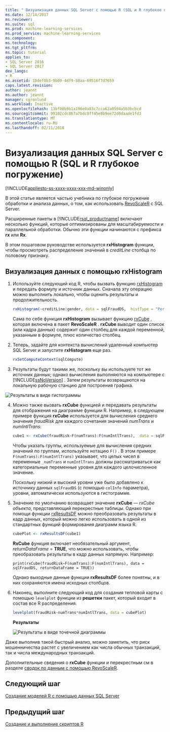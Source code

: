 ```yaml
---
title: " Визуализация данных SQL Server с помощью R (SQL и R глубокое погружение) | Документы Microsoft"
ms.date: 12/14/2017
ms.reviewer: 
ms.suite: sql
ms.prod: machine-learning-services
ms.prod_service: machine-learning-services
ms.component: 
ms.technology: 
ms.tgt_pltfrm: 
ms.topic: tutorial
applies_to:
- SQL Server 2016
- SQL Server 2017
dev_langs:
- R
ms.assetid: 10def0b3-9b09-4df9-b8aa-69516f7d7659
caps.latest.revision: 
author: jeannt
ms.author: jeannt
manager: cgronlund
ms.workload: Inactive
ms.openlocfilehash: 13bf00b9b1a196e0a83c7cca62a0504a5b3bcbcd
ms.sourcegitcommit: 99102cdc867a7bdc0ff45e8b9ee72d0daade1fd3
ms.translationtype: MT
ms.contentlocale: ru-RU
ms.lasthandoff: 02/11/2018
---
```

#  <a name="visualize-sql-server-data-using-r-sql-and-r-deep-dive"></a>Визуализация данных SQL Server с помощью R (SQL и R глубокое погружение)
[!INCLUDE[appliesto-ss-xxxx-xxxx-xxx-md-winonly](../../includes/appliesto-ss-xxxx-xxxx-xxx-md-winonly.md)]

В этой статье является частью учебника по глубокое погружение обработки и анализа данных, о том, как использовать [RevoScaleR](https://docs.microsoft.com/machine-learning-server/r-reference/revoscaler/revoscaler) с SQL Server.

Расширенные пакеты в [!INCLUDE[rsql_productname](../../includes/rsql-productname-md.md)] включают несколько функций, которые оптимизированы для масштабируемости и параллельной обработки. Обычно эти функции начинаются с префикса **rx** или **Rx**.

В этом пошаговом руководстве используется **rxHistogram** функции, чтобы просмотреть распределение значений в _creditLine_ столбца по половому признаку.

## <a name="visualize-data-using-rxhistogram"></a>Визуализация данных с помощью rxHistogram

1. Используйте следующий код R, чтобы вызвать функцию [rxHistogram](https://docs.microsoft.com/machine-learning-server/r-reference/revoscaler/rxhistogram) и передать формулу и источник данных. Сначала эту операцию можно выполнить локально, чтобы оценить результаты и продолжительность.
  
    ```R
    rxHistogram(~creditLine|gender, data = sqlFraudDS,  histType = "Percent")
    ```
 
    Сама по себе функция **rxHistogram** вызывает функцию [rxCube](https://docs.microsoft.com/machine-learning-server/r-reference/revoscaler/rxcube) , которая включена в пакет **RevoScaleR** . **rxCube** выводит один список (или кадра данных) содержит один столбец для каждой переменной, указанным в формуле, плюс количество столбец.
    
2. Теперь, задайте для контекста вычислений удаленный компьютер SQL Server и запустите **rxHistogram** еще раз.
  
    ```R
    rxSetComputeContext(sqlCompute)
    ```
 
3. Результаты будут такими же, поскольку вы используете тот же источник данных; однако вычисления выполняются на компьютере с [!INCLUDE[ssNoVersion](../../includes/ssnoversion-md.md)] .  Затем результаты возвращаются на локальную рабочую станцию для построения графика.
   
![Результаты в виде гистограммы](media/rsql-sue-histogramresults.jpg "Результаты в виде гистограммы")

4. Можно также вызвать **rxCube** функцией и передавать результаты для отображения на диаграмме функции R.  Например, в следующем примере функция **rxCube** используется для вычисления среднего значения *fraudRisk* для каждого сочетания значений *numTrans* и *numIntlTrans*:
  
    ```R
    cube1 <- rxCube(fraudRisk~F(numTrans):F(numIntlTrans),  data = sqlFraudDS)
    ```
  
    Чтобы указать группы, используемые для вычисления средних значений по группам, используйте нотацию `F()` . В этом примере `F(numTrans):F(numIntlTrans)` указывает, что целых чисел в переменные `_numTrans` и `numIntlTrans` должны рассматриваться как категориальные переменные уровня для каждого целочисленное значение.
  
    Поскольку низкий и высокий уровни уже было добавлено к источнику данных `sqlFraudDS` (с помощью `colInfo` параметра), уровни, автоматически используются в гистограмме.
  
5. Значение по умолчанию возвращает значение **rxCube** — *rxCube объекта*, представляющий перекрестные таблицы. Однако при помощи функции [rxResultsDF](https://docs.microsoft.com/machine-learning-server/r-reference/revoscaler/rxresultsdf) можно преобразовать результаты в кадр данных, который можно легко использовать в одной из стандартных функций формирования диаграмм языка R.
  
    ```R
    cubePlot <- rxResultsDF(cube1)
    ```
  
    **RxCube** функция включает необязательный аргумент, *returnDataFrame* = **TRUE**, что можно использовать, чтобы преобразовать результаты в кадр данных напрямую. Например:
    
    `print(rxCube(fraudRisk~F(numTrans):F(numIntlTrans), data = sqlFraudDS, returnDataFrame = TRUE))`
       
    Однако выходные данные функции **rxResultsDF** более понятны, и в них сохраняются имена исходных столбцов.
  
6. Наконец, выполните следующий код для создания тепловой карты с помощью `levelplot` функции из **решетки** пакет, который входит в состав все R распределения.
  
    ```R
    levelplot(fraudRisk~numTrans*numIntlTrans, data = cubePlot)
    ```
  
    **Результаты**
  
    ![Результаты в виде точечной диаграммы](media/rsql-sue-scatterplotresults.jpg "Результаты в виде точечной диаграммы")
  
Даже выполнив такой быстрый анализ, можно заметить, что риск мошенничества растет с увеличением как числа обычных транзакций, так и числа международных транзакций.

Дополнительные сведения о **rxCube** функции и перекрестным см в разделе [сводок по данным с помощью RevoScaleR](https://docs.microsoft.com/machine-learning-server/r/how-to-revoscaler-data-summaries).

## <a name="next-step"></a>Следующий шаг

[Создание моделей R с помощью данных SQL Server](../../advanced-analytics/tutorials/deepdive-create-models.md)

## <a name="previous-step"></a>Предыдущий шаг

[Создание и выполнение скриптов R](../../advanced-analytics/tutorials/deepdive-create-and-run-r-scripts.md)
